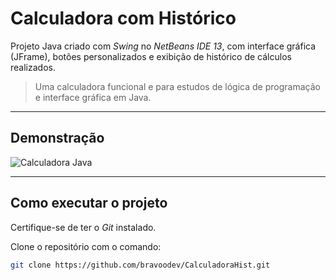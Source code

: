 # Calculadora com Histórico

Projeto Java criado com *Swing* no *NetBeans IDE 13*, com interface gráfica (JFrame), botões personalizados e exibição de histórico de cálculos realizados.

> Uma calculadora funcional e para estudos de lógica de programação e interface gráfica em Java.

---

## Demonstração

![Calculadora Java](./imagens/calculadora%20-%20Final.png)

---

## Como executar o projeto

Certifique-se de ter o *Git* instalado.

Clone o repositório com o comando:

```bash
git clone https://github.com/bravoodev/CalculadoraHist.git
